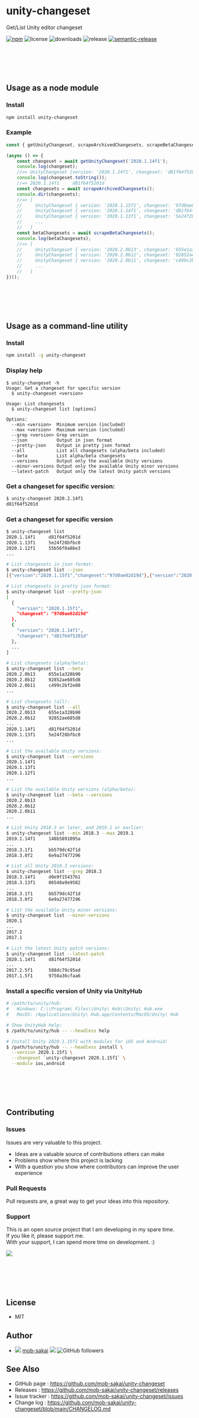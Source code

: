 unity-changeset
===

Get/List Unity editor changeset

[![npm](https://img.shields.io/npm/v/unity-changeset)](https://www.npmjs.com/package/unity-changeset)
![license](https://img.shields.io/npm/l/unity-changeset)
![downloads](https://img.shields.io/npm/dy/unity-changeset)
![release](https://github.com/mob-sakai/unity-changeset/workflows/release/badge.svg)
[![semantic-release](https://img.shields.io/badge/%20%20%F0%9F%93%A6%F0%9F%9A%80-semantic--release-e10079.svg)](https://github.com/semantic-release/semantic-release)

<br><br><br><br>

## Usage as a node module

### Install

```sh
npm install unity-changeset
```

### Example

```js
const { getUnityChangeset, scrapeArchivedChangesets, scrapeBetaChangesets } = require('unity-changeset');

(async () => {
    const changeset = await getUnityChangeset('2020.1.14f1');
    console.log(changeset);
    //=> UnityChangeset {version: '2020.1.14f1', changeset: 'd81f64f5201d'}
    console.log(changeset.toString());
    //=> 2020.1.14f1     d81f64f5201d
    const changesets = await scrapeArchivedChangesets();
    console.dir(changesets);
    //=> [
    //     UnityChangeset { version: '2020.1.15f1', changeset: '97d0ae02d19d' },
    //     UnityChangeset { version: '2020.1.14f1', changeset: 'd81f64f5201d' },
    //     UnityChangeset { version: '2020.1.13f1', changeset: '5e24f28bfbc0' },
    //     ...
    //   ]
    const betaChangesets = await scrapeBetaChangesets();
    console.log(betaChangesets);
    //=> [
    //     UnityChangeset { version: '2020.2.0b13', changeset: '655e1a328b90' },
    //     UnityChangeset { version: '2020.2.0b12', changeset: '92852ae685d8' },
    //     UnityChangeset { version: '2020.2.0b11', changeset: 'c499c2bf2e80' },
    //     ...
    //   ]
})();
```

<br><br><br><br>

## Usage as a command-line utility

### Install

```sh
npm install -g unity-changeset
```

### Display help

```
$ unity-changeset -h
Usage: Get a changeset for specific version
  $ unity-changeset <version>

Usage: List changesets
  $ unity-changeset list [options]

Options:
  --min <version>  Minimum version (included)
  --max <version>  Maximum version (included)
  --grep <version> Grep version
  --json           Output in json format
  --pretty-json    Output in pretty json format
  --all            List all changesets (alpha/beta included)
  --beta           List alpha/beta changesets
  --versions       Output only the available Unity versions
  --minor-versions Output only the available Unity minor versions
  --latest-patch   Output only the latest Unity patch versions
```


### Get a changeset for specific version:

```sh
$ unity-changeset 2020.2.14f1
d81f64f5201d
```


### Get a changeset for specific version

```sh
$ unity-changeset list
2020.1.14f1     d81f64f5201d
2020.1.13f1     5e24f28bfbc0
2020.1.12f1     55b56f0a86e3
...

# List changesets in json format:
$ unity-changeset list --json
[{"version":"2020.1.15f1","changeset":"97d0ae02d19d"},{"version":"2020.1.14f1","changeset":"d81f64f5201d"},...]

# List changesets in pretty json format:
$ unity-changeset list --pretty-json
[
  {
    "version": "2020.1.15f1",
    "changeset": "97d0ae02d19d"
  },
  {
    "version": "2020.1.14f1",
    "changeset": "d81f64f5201d"
  },
  ...
]

# List changesets (alpha/beta):
$ unity-changeset list --beta
2020.2.0b13     655e1a328b90
2020.2.0b12     92852ae685d8
2020.2.0b11     c499c2bf2e80
...

# List changesets (all):
$ unity-changeset list --all
2020.2.0b13     655e1a328b90
2020.2.0b12     92852ae685d8
...
2020.1.14f1     d81f64f5201d
2020.1.13f1     5e24f28bfbc0
...

# List the available Unity versions:
$ unity-changeset list --versions
2020.1.14f1
2020.1.13f1
2020.1.12f1
...

# List the available Unity versions (alpha/beta):
$ unity-changeset list --beta --versions
2020.2.0b13
2020.2.0b12
2020.2.0b11
...

# List Unity 2018.3 or later, and 2019.1 or earlier:
$ unity-changeset list --min 2018.3 --max 2019.1
2019.1.14f1     148b5891095a
...
2018.3.1f1	    bb579dc42f1d
2018.3.0f2	    6e9a27477296

# List all Unity 2018.3 versions:
$ unity-changeset list --grep 2018.3
2018.3.14f1     d0e9f15437b1
2018.3.13f1     06548a9e9582
...
2018.3.1f1	    bb579dc42f1d
2018.3.0f2	    6e9a27477296

# List the available Unity minor versions:
$ unity-changeset list --minor-versions
2020.1
...
2017.2
2017.1

# List the latest Unity patch versions:
$ unity-changeset list --latest-patch
2020.1.14f1     d81f64f5201d
...
2017.2.5f1      588dc79c95ed
2017.1.5f1      9758a36cfaa6
```

### Install a specific version of Unity via UnityHub

```sh
# /path/to/unity/hub:
#   Windows: C:\\Program\ Files\\Unity\ Hub\\Unity\ Hub.exe
#   MacOS: /Applications/Unity\ Hub.app/Contents/MacOS/Unity\ Hub

# Show UnityHub help:
$ /path/to/unity/hub -- --headless help

# Install Unity 2020.1.15f1 with modules for iOS and Android:
$ /path/to/unity/hub -- --headless install \
  --version 2020.1.15f1 \
  --changeset `unity-changeset 2020.1.15f1` \
  --module ios,android
```

<br><br><br><br>

## Contributing

### Issues

Issues are very valuable to this project.

- Ideas are a valuable source of contributions others can make
- Problems show where this project is lacking
- With a question you show where contributors can improve the user experience

### Pull Requests

Pull requests are, a great way to get your ideas into this repository.  

### Support

This is an open source project that I am developing in my spare time.  
If you like it, please support me.  
With your support, I can spend more time on development. :)

[![](https://user-images.githubusercontent.com/12690315/66942881-03686280-f085-11e9-9586-fc0b6011029f.png)](https://github.com/users/mob-sakai/sponsorship)

<br><br><br><br>

## License

* MIT

## Author

* ![](https://user-images.githubusercontent.com/12690315/96986908-434a0b80-155d-11eb-8275-85138ab90afa.png) [mob-sakai](https://github.com/mob-sakai) [![](https://img.shields.io/twitter/follow/mob_sakai.svg?label=Follow&style=social)](https://twitter.com/intent/follow?screen_name=mob_sakai) ![GitHub followers](https://img.shields.io/github/followers/mob-sakai?style=social)

## See Also

* GitHub page : https://github.com/mob-sakai/unity-changeset
* Releases : https://github.com/mob-sakai/unity-changeset/releases
* Issue tracker : https://github.com/mob-sakai/unity-changeset/issues
* Change log : https://github.com/mob-sakai/unity-changeset/blob/main/CHANGELOG.md
